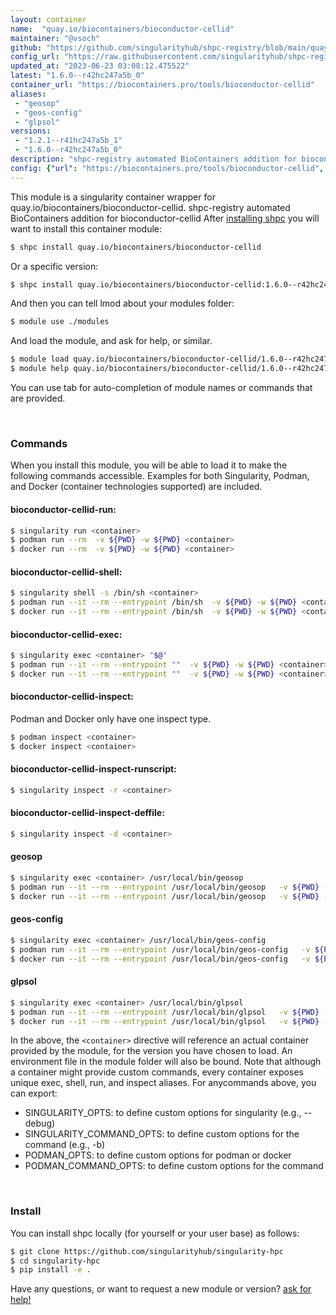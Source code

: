 ```yaml
---
layout: container
name:  "quay.io/biocontainers/bioconductor-cellid"
maintainer: "@vsoch"
github: "https://github.com/singularityhub/shpc-registry/blob/main/quay.io/biocontainers/bioconductor-cellid/container.yaml"
config_url: "https://raw.githubusercontent.com/singularityhub/shpc-registry/main/quay.io/biocontainers/bioconductor-cellid/container.yaml"
updated_at: "2023-06-23 03:08:12.475522"
latest: "1.6.0--r42hc247a5b_0"
container_url: "https://biocontainers.pro/tools/bioconductor-cellid"
aliases:
 - "geosop"
 - "geos-config"
 - "glpsol"
versions:
 - "1.2.1--r41hc247a5b_1"
 - "1.6.0--r42hc247a5b_0"
description: "shpc-registry automated BioContainers addition for bioconductor-cellid"
config: {"url": "https://biocontainers.pro/tools/bioconductor-cellid", "maintainer": "@vsoch", "description": "shpc-registry automated BioContainers addition for bioconductor-cellid", "latest": {"1.6.0--r42hc247a5b_0": "sha256:0caf6533c1c42684d5ad13debf5e4e2250ed989f98e207a6bf2cea961f504a78"}, "tags": {"1.2.1--r41hc247a5b_1": "sha256:b7d4f7626574dbf0d4761fbc663e08275d0aa4b9bc991eda538bcc3fbf40ae46", "1.6.0--r42hc247a5b_0": "sha256:0caf6533c1c42684d5ad13debf5e4e2250ed989f98e207a6bf2cea961f504a78"}, "docker": "quay.io/biocontainers/bioconductor-cellid", "aliases": {"geosop": "/usr/local/bin/geosop", "geos-config": "/usr/local/bin/geos-config", "glpsol": "/usr/local/bin/glpsol"}}
---
```


This module is a singularity container wrapper for quay.io/biocontainers/bioconductor-cellid.
shpc-registry automated BioContainers addition for bioconductor-cellid
After [installing shpc](#install) you will want to install this container module:


```bash
$ shpc install quay.io/biocontainers/bioconductor-cellid
```

Or a specific version:

```bash
$ shpc install quay.io/biocontainers/bioconductor-cellid:1.6.0--r42hc247a5b_0
```

And then you can tell lmod about your modules folder:

```bash
$ module use ./modules
```

And load the module, and ask for help, or similar.

```bash
$ module load quay.io/biocontainers/bioconductor-cellid/1.6.0--r42hc247a5b_0
$ module help quay.io/biocontainers/bioconductor-cellid/1.6.0--r42hc247a5b_0
```

You can use tab for auto-completion of module names or commands that are provided.

<br>

### Commands

When you install this module, you will be able to load it to make the following commands accessible.
Examples for both Singularity, Podman, and Docker (container technologies supported) are included.

#### bioconductor-cellid-run:

```bash
$ singularity run <container>
$ podman run --rm  -v ${PWD} -w ${PWD} <container>
$ docker run --rm  -v ${PWD} -w ${PWD} <container>
```

#### bioconductor-cellid-shell:

```bash
$ singularity shell -s /bin/sh <container>
$ podman run --it --rm --entrypoint /bin/sh  -v ${PWD} -w ${PWD} <container>
$ docker run --it --rm --entrypoint /bin/sh  -v ${PWD} -w ${PWD} <container>
```

#### bioconductor-cellid-exec:

```bash
$ singularity exec <container> "$@"
$ podman run --it --rm --entrypoint ""  -v ${PWD} -w ${PWD} <container> "$@"
$ docker run --it --rm --entrypoint ""  -v ${PWD} -w ${PWD} <container> "$@"
```

#### bioconductor-cellid-inspect:

Podman and Docker only have one inspect type.

```bash
$ podman inspect <container>
$ docker inspect <container>
```

#### bioconductor-cellid-inspect-runscript:

```bash
$ singularity inspect -r <container>
```

#### bioconductor-cellid-inspect-deffile:

```bash
$ singularity inspect -d <container>
```


#### geosop

```bash
$ singularity exec <container> /usr/local/bin/geosop
$ podman run --it --rm --entrypoint /usr/local/bin/geosop   -v ${PWD} -w ${PWD} <container> -c " $@"
$ docker run --it --rm --entrypoint /usr/local/bin/geosop   -v ${PWD} -w ${PWD} <container> -c " $@"
```


#### geos-config

```bash
$ singularity exec <container> /usr/local/bin/geos-config
$ podman run --it --rm --entrypoint /usr/local/bin/geos-config   -v ${PWD} -w ${PWD} <container> -c " $@"
$ docker run --it --rm --entrypoint /usr/local/bin/geos-config   -v ${PWD} -w ${PWD} <container> -c " $@"
```


#### glpsol

```bash
$ singularity exec <container> /usr/local/bin/glpsol
$ podman run --it --rm --entrypoint /usr/local/bin/glpsol   -v ${PWD} -w ${PWD} <container> -c " $@"
$ docker run --it --rm --entrypoint /usr/local/bin/glpsol   -v ${PWD} -w ${PWD} <container> -c " $@"
```



In the above, the `<container>` directive will reference an actual container provided
by the module, for the version you have chosen to load. An environment file in the
module folder will also be bound. Note that although a container
might provide custom commands, every container exposes unique exec, shell, run, and
inspect aliases. For anycommands above, you can export:

 - SINGULARITY_OPTS: to define custom options for singularity (e.g., --debug)
 - SINGULARITY_COMMAND_OPTS: to define custom options for the command (e.g., -b)
 - PODMAN_OPTS: to define custom options for podman or docker
 - PODMAN_COMMAND_OPTS: to define custom options for the command

<br>

### Install

You can install shpc locally (for yourself or your user base) as follows:

```bash
$ git clone https://github.com/singularityhub/singularity-hpc
$ cd singularity-hpc
$ pip install -e .
```

Have any questions, or want to request a new module or version? [ask for help!](https://github.com/singularityhub/singularity-hpc/issues)